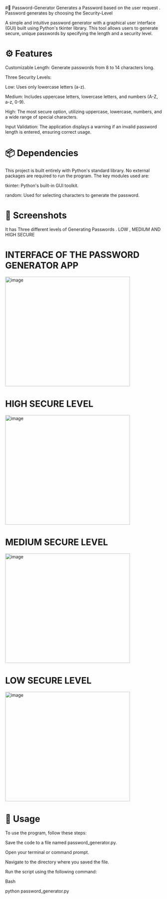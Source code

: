 #🔏 Password-Generator
Generates a Password based on the user request . Password generates by choosing the Security-Level


A simple and intuitive password generator with a graphical user interface (GUI) built using Python's tkinter library. This tool allows users to generate secure, unique passwords by specifying the length and a security level.

# ⚙️ Features
Customizable Length: Generate passwords from 8 to 14 characters long.

Three Security Levels:

Low: Uses only lowercase letters (a-z).

Medium: Includes uppercase letters, lowercase letters, and numbers (A-Z, a-z, 0-9).

High: The most secure option, utilizing uppercase, lowercase, numbers, and a wide range of special characters.

Input Validation: The application displays a warning if an invalid password length is entered, ensuring correct usage.

# 📦 Dependencies
This project is built entirely with Python's standard library. No external packages are required to run the program. The key modules used are:

tkinter: Python's built-in GUI toolkit.

random: Used for selecting characters to generate the password.


# 🔐 Screenshots
  It has Three different levels of Generating Passwords . LOW , MEDIUM AND HIGH SECURE
  
# INTERFACE OF THE PASSWORD GENERATOR APP 
<img width="400" height="350" alt="image" src="https://github.com/user-attachments/assets/a24dc907-1bbd-4930-a1d9-36a9a55223eb" />

# HIGH SECURE LEVEL
<img width="400" height="350" alt="image" src="https://github.com/user-attachments/assets/2e0eed47-1308-4876-b855-a297c76254db" />


# MEDIUM SECURE LEVEL
<img width="400" height="350" alt="image" src="https://github.com/user-attachments/assets/31a14cbb-9a16-46ea-bf73-5e3e16e8556b" />

# LOW SECURE LEVEL
<img width="400" height="350" alt="image" src="https://github.com/user-attachments/assets/2be23367-2c28-4928-b69e-7cec0b1e6905" />


# 🚀 Usage
To use the program, follow these steps:

Save the code to a file named password_generator.py.

Open your terminal or command prompt.

Navigate to the directory where you saved the file.

Run the script using the following command:


Bash

python password_generator.py
